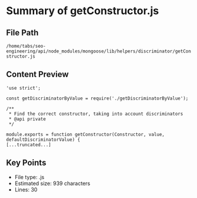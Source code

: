 # Summary of getConstructor.js
  
## File Path
`/home/tabs/seo-engineering/api/node_modules/mongoose/lib/helpers/discriminator/getConstructor.js`

## Content Preview
```
'use strict';

const getDiscriminatorByValue = require('./getDiscriminatorByValue');

/**
 * Find the correct constructor, taking into account discriminators
 * @api private
 */

module.exports = function getConstructor(Constructor, value, defaultDiscriminatorValue) {
[...truncated...]
```

## Key Points
- File type: .js
- Estimated size: 939 characters
- Lines: 30
